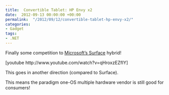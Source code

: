```yaml
---
title:  Convertible Tablet: HP Envy x2
date:  2012-09-13 00:00:00 +00:00
permalink:  "/2012/09/12/convertible-tablet-hp-envy-x2/"
categories:
- Gadget
tags:
- .NET
---
```

<p>Finally some competition to <a href="http://www.microsoft.com/surface/en/us/default.aspx">Microsoft’s Surface</a> hybrid!</p> [youtube http://www.youtube.com/watch?v=qHroxzEZfIY]  <p>This goes in another direction (compared to Surface).</p>  <p>This means the paradigm one-OS multiple hardware vendor is still good for consumers!</p>